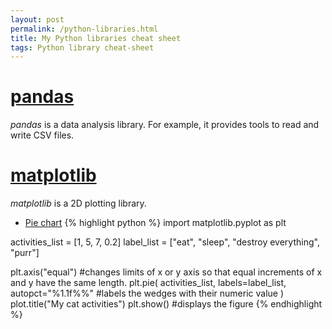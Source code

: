```yaml
---
layout: post
permalink: /python-libraries.html
title: My Python libraries cheat sheet
tags: Python library cheat-sheet
---
```


# [pandas](http://pandas.pydata.org/)
*pandas* is a data analysis library. For example, it provides tools to read and write CSV files.

# [matplotlib](http://matplotlib.org)
*matplotlib* is a 2D plotting library.

* [Pie chart](http://matplotlib.org/api/pyplot_api.html?highlight=pie#matplotlib.pyplot.pie)
{% highlight python %}
import matplotlib.pyplot as plt
 
activities_list = [1, 5, 7, 0.2]
label_list = ["eat", "sleep", "destroy everything", "purr"]

plt.axis("equal") #changes limits of x or y axis so that equal increments of x and y have the same length.
plt.pie(
activities_list,
labels=label_list,
autopct="%1.1f%%" #labels the wedges with their numeric value
)
plot.title("My cat activities")
plt.show() #displays the figure
{% endhighlight %}
   
